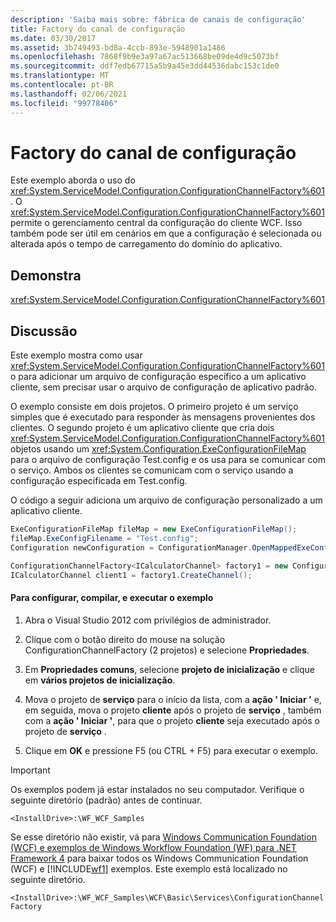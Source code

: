```yaml
---
description: 'Saiba mais sobre: fábrica de canais de configuração'
title: Factory do canal de configuração
ms.date: 03/30/2017
ms.assetid: 3b749493-bd8a-4ccb-893e-5948901a1486
ms.openlocfilehash: 7868f9b9e3a97a67ac513668be09de4d9c5073bf
ms.sourcegitcommit: ddf7edb67715a5b9a45e3dd44536dabc153c1de0
ms.translationtype: MT
ms.contentlocale: pt-BR
ms.lasthandoff: 02/06/2021
ms.locfileid: "99778406"
---
```

# <a name="configuration-channel-factory"></a>Factory do canal de configuração

Este exemplo aborda o uso do <xref:System.ServiceModel.Configuration.ConfigurationChannelFactory%601> . O <xref:System.ServiceModel.Configuration.ConfigurationChannelFactory%601> permite o gerenciamento central da configuração do cliente WCF. Isso também pode ser útil em cenários em que a configuração é selecionada ou alterada após o tempo de carregamento do domínio do aplicativo.

## <a name="demonstrates"></a>Demonstra

 <xref:System.ServiceModel.Configuration.ConfigurationChannelFactory%601>

## <a name="discussion"></a>Discussão

 Este exemplo mostra como usar <xref:System.ServiceModel.Configuration.ConfigurationChannelFactory%601> o para adicionar um arquivo de configuração específico a um aplicativo cliente, sem precisar usar o arquivo de configuração de aplicativo padrão.

 O exemplo consiste em dois projetos. O primeiro projeto é um serviço simples que é executado para responder às mensagens provenientes dos clientes. O segundo projeto é um aplicativo cliente que cria dois <xref:System.ServiceModel.Configuration.ConfigurationChannelFactory%601> objetos usando um <xref:System.Configuration.ExeConfigurationFileMap> para o arquivo de configuração Test.config e os usa para se comunicar com o serviço. Ambos os clientes se comunicam com o serviço usando a configuração especificada em Test.config.

 O código a seguir adiciona um arquivo de configuração personalizado a um aplicativo cliente.

```csharp
ExeConfigurationFileMap fileMap = new ExeConfigurationFileMap();
fileMap.ExeConfigFilename = "Test.config";
Configuration newConfiguration = ConfigurationManager.OpenMappedExeConfiguration(fileMap, ConfigurationUserLevel.None);

ConfigurationChannelFactory<ICalculatorChannel> factory1 = new ConfigurationChannelFactory<ICalculatorChannel>("endpoint1", newConfiguration, new EndpointAddress("http://localhost:8000/servicemodelsamples/service"));
ICalculatorChannel client1 = factory1.CreateChannel();
```

#### <a name="to-set-up-build-and-run-the-sample"></a>Para configurar, compilar, e executar o exemplo

1. Abra o Visual Studio 2012 com privilégios de administrador.

2. Clique com o botão direito do mouse na solução ConfigurationChannelFactory (2 projetos) e selecione **Propriedades**.

3. Em **Propriedades comuns**, selecione **projeto de inicialização** e clique em **vários projetos de inicialização**.

4. Mova o projeto de **serviço** para o início da lista, com a **ação ' Iniciar '** e, em seguida, mova o projeto **cliente** após o projeto de **serviço** , também com a **ação ' Iniciar '**, para que o projeto **cliente** seja executado após o projeto de **serviço** .

5. Clique em **OK** e pressione F5 (ou CTRL + F5) para executar o exemplo.

> [!IMPORTANT]
> Os exemplos podem já estar instalados no seu computador. Verifique o seguinte diretório (padrão) antes de continuar.  
>
> `<InstallDrive>:\WF_WCF_Samples`  
>
> Se esse diretório não existir, vá para [Windows Communication Foundation (WCF) e exemplos de Windows Workflow Foundation (WF) para .NET Framework 4](https://www.microsoft.com/download/details.aspx?id=21459) para baixar todos os Windows Communication Foundation (WCF) e [!INCLUDE[wf1](../../../../includes/wf1-md.md)] exemplos. Este exemplo está localizado no seguinte diretório.  
>
> `<InstallDrive>:\WF_WCF_Samples\WCF\Basic\Services\ConfigurationChannelFactory`
